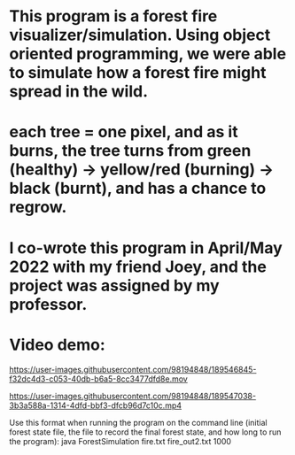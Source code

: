 # This program is a forest fire visualizer/simulation. Using object oriented programming, we were able to simulate how a forest fire might spread in the wild.
# each tree = one pixel, and as it burns, the tree turns from green (healthy) -> yellow/red (burning) -> black (burnt), and has a chance to regrow.
# I co-wrote this program in April/May 2022 with my friend Joey, and the project was assigned by my professor.

# Video demo:


https://user-images.githubusercontent.com/98194848/189546845-f32dc4d3-c053-40db-b6a5-8cc3477dfd8e.mov




https://user-images.githubusercontent.com/98194848/189547038-3b3a588a-1314-4dfd-bbf3-dfcb96d7c10c.mp4




Use this format when running the program on the command line (initial forest state file, the file to record the final forest state, and how long to run the program):
java ForestSimulation fire.txt fire_out2.txt 1000

